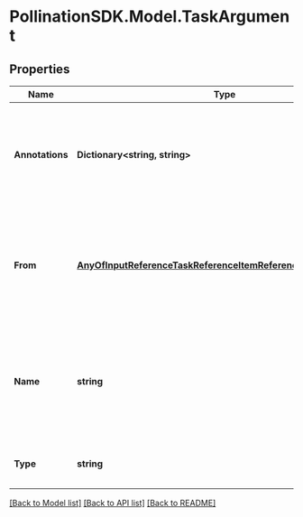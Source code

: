 
# PollinationSDK.Model.TaskArgument

## Properties

Name | Type | Description | Notes
------------ | ------------- | ------------- | -------------
**Annotations** | **Dictionary&lt;string, string&gt;** | An optional dictionary to add annotations to inputs. These annotations will be used by the client side libraries. | [optional] 
**From** | [**AnyOfInputReferenceTaskReferenceItemReferenceValueReference**](AnyOfInputReferenceTaskReferenceItemReferenceValueReference.md) | A reference to a DAG input, a DAG output or another task output. You can also use the ValueReference type to hard-code an input value. | 
**Name** | **string** | Argument name. The name must match one of the input names from Task&#39;s template which can be a function or DAG. | 
**Type** | **string** |  | [optional] [readonly] [default to "TaskArgument"]

[[Back to Model list]](../README.md#documentation-for-models)
[[Back to API list]](../README.md#documentation-for-api-endpoints)
[[Back to README]](../README.md)

